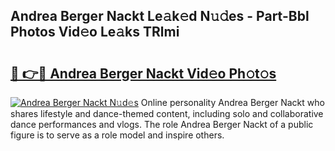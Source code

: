 ## Andrea Berger Nackt Le𝚊k𝚎d N𝚞𝚍es - Part-Bbl Photos Vid𝚎o Le𝚊ks TRlmi

# <h2><a href="http://fb513mx.evod.top/?m=Andrea+Berger+Nackt">🔗 👉🔴 Andrea Berger Nackt Vid𝚎o Ph𝚘t𝚘s</a></h2>

[![Andrea Berger Nackt N𝚞d𝚎s](https://i.imgur.com/8V9OHl7.gif)](http://fb513mx.evod.top/?m=Andrea+Berger+Nackt)
Online personality Andrea Berger Nackt who shares lifestyle and dance-themed content, including solo and collaborative dance performances and vlogs. The role Andrea Berger Nackt of a public figure is to serve as a role model and inspire others. 
